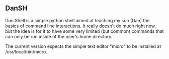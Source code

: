 DanSH
-----

Dan Shell is a simple python shell aimed at teaching my son (Dan) the basics of command line interactions. It really doesn't do much right now, but the idea is for it to have some very limited (but common) commands that can only be run inside of the user's home directory.

The current version expects the simple text editor "micro" to be installed at /usr/local/bin/micro.
